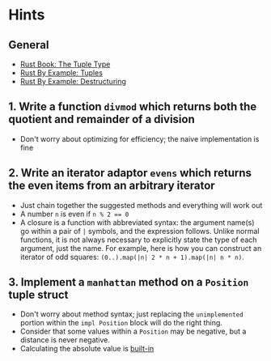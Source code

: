 # Hints

## General

- [Rust Book: The Tuple Type](https://doc.rust-lang.org/book/ch03-02-data-types.html#the-tuple-type)
- [Rust By Example: Tuples](https://doc.rust-lang.org/stable/rust-by-example/primitives/tuples.html)
- [Rust By Example: Destructuring](https://doc.rust-lang.org/stable/rust-by-example/flow_control/match/destructuring.html)

## 1. Write a function `divmod` which returns both the quotient and remainder of a division

- Don't worry about optimizing for efficiency; the naive implementation is fine

## 2. Write an iterator adaptor `evens` which returns the even items from an arbitrary iterator

- Just chain together the suggested methods and everything will work out
- A number `n` is even if `n % 2 == 0`
- A closure is a function with abbreviated syntax: the argument name(s) go within a pair of `|` symbols, and the expression follows. Unlike normal functions, it is not always necessary to explicitly state the type of each argument, just the name. For example, here is how you can construct an iterator of odd squares: `(0..).map(|n| 2 * n + 1).map(|n| n * n)`.

## 3. Implement a `manhattan` method on a `Position` tuple struct

- Don't worry about method syntax; just replacing the `unimplemented` portion within the `impl Position` block will do the right thing.
- Consider that some values within a `Position` may be negative, but a distance is never negative.
- Calculating the absolute value is [built-in](https://doc.rust-lang.org/std/primitive.i16.html#method.abs)